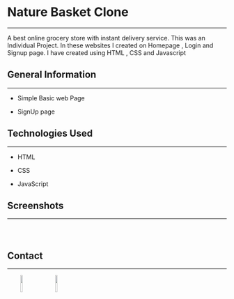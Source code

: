<h1>Nature Basket Clone</h1>
<hr><p>A best online grocery store with instant delivery service. This was an Individual Project. In these websites I created on Homepage , Login and Signup page. I have created using HTML , CSS and Javascript</p><h2>General Information</h2>
<hr><ul>
<li>Simple Basic web Page</li>
</ul><ul>
<li>SignUp page</li>
</ul><h2>Technologies Used</h2>
<hr><ul>
<li>HTML</li>
</ul><ul>
<li>CSS</li>
</ul><ul>
<li>JavaScript</li>
</ul><h2>Screenshots</h2>
<hr><p><img src="https://i.ibb.co/b57PCmG/Home-Page.png" alt=""></p><p><img src="https://i.ibb.co/djRJJTX/Data.png" alt=""></p><p><img src="https://i.ibb.co/z6mQRXr/Gift-Page.png" alt=""></p><h2>Contact</h2>
<hr><p><span style="margin-right: 30px;"></span><a href="https://www.linkedin.com/in/mohammad-hassim/"><img target="_blank" src="https://cdn.jsdelivr.net/gh/devicons/devicon/icons/linkedin/linkedin-original.svg" style="width: 10%;"></a><span style="margin-right: 30px;"></span><a href="https://github.com/Code-With-Hashim"><img target="_blank" src="https://cdn.jsdelivr.net/gh/devicons/devicon/icons/github/github-original.svg" style="width: 10%;"></a></p>
